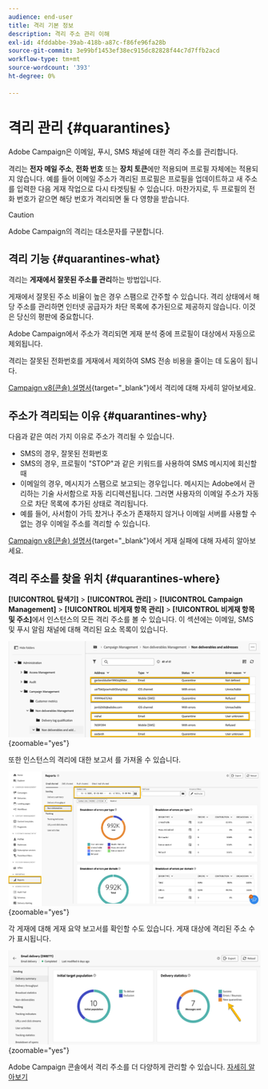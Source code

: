 ```yaml
---
audience: end-user
title: 격리 기본 정보
description: 격리 주소 관리 이해
exl-id: 4fddabbe-39ab-418b-a87c-f86fe96fa28b
source-git-commit: 3e99bf1453ef38ec915dc82828f44c7d7ffb2acd
workflow-type: tm+mt
source-wordcount: '393'
ht-degree: 0%

---
```


# 격리 관리 {#quarantines}

Adobe Campaign은 이메일, 푸시, SMS 채널에 대한 격리 주소를 관리합니다.

격리는 **전자 메일 주소**, **전화 번호** 또는 **장치 토큰**&#x200B;에만 적용되며 프로필 자체에는 적용되지 않습니다. 예를 들어 이메일 주소가 격리된 프로필은 프로필을 업데이트하고 새 주소를 입력한 다음 게재 작업으로 다시 타겟팅될 수 있습니다. 마찬가지로, 두 프로필의 전화 번호가 같으면 해당 번호가 격리되면 둘 다 영향을 받습니다.

>[!CAUTION]
>
>Adobe Campaign의 격리는 대소문자를 구분합니다.

## 격리 기능 {#quarantines-what}

격리는 **게재에서 잘못된 주소를 관리**&#x200B;하는 방법입니다.

게재에서 잘못된 주소 비율이 높은 경우 스팸으로 간주할 수 있습니다. 격리 상태에서 해당 주소를 관리하면 인터넷 공급자가 차단 목록에 추가된으로 제공하지 않습니다. 이것은 당신의 평판에 중요합니다.

Adobe Campaign에서 주소가 격리되면 게재 분석 중에 프로필이 대상에서 자동으로 제외됩니다.

격리는 잘못된 전화번호를 게재에서 제외하여 SMS 전송 비용을 줄이는 데 도움이 됩니다.

[Campaign v8(콘솔) 설명서](https://experienceleague.adobe.com/en/docs/campaign/campaign-v8/send/failures/quarantines){target="_blank"}에서 격리에 대해 자세히 알아보세요.


## 주소가 격리되는 이유 {#quarantines-why}

다음과 같은 여러 가지 이유로 주소가 격리될 수 있습니다.

* SMS의 경우, 잘못된 전화번호
* SMS의 경우, 프로필이 &quot;STOP&quot;과 같은 키워드를 사용하여 SMS 메시지에 회신할 때
* 이메일의 경우, 메시지가 스팸으로 보고되는 경우입니다. 메시지는 Adobe에서 관리하는 기술 사서함으로 자동 리디렉션됩니다. 그러면 사용자의 이메일 주소가 자동으로 차단 목록에 추가된 상태로 격리됩니다.
* 예를 들어, 사서함이 가득 찼거나 주소가 존재하지 않거나 이메일 서버를 사용할 수 없는 경우 이메일 주소를 격리할 수 있습니다.

[Campaign v8(콘솔) 설명서](https://experienceleague.adobe.com/en/docs/campaign/campaign-v8/send/failures/delivery-failures){target="_blank"}에서 게재 실패에 대해 자세히 알아보세요.

## 격리 주소를 찾을 위치 {#quarantines-where}

**[!UICONTROL 탐색기]** > **[!UICONTROL 관리]** > **[!UICONTROL Campaign Management]** > **[!UICONTROL 비게재 항목 관리]** > **[!UICONTROL 비게재 항목 및 주소]**&#x200B;에서 인스턴스의 모든 격리 주소를 볼 수 있습니다. 이 섹션에는 이메일, SMS 및 푸시 알림 채널에 대해 격리된 요소 목록이 있습니다.

![](assets/quarantine_location.png){zoomable="yes"}

또한 인스턴스의 격리에 대한 보고서 를 가져올 수 있습니다.

![](assets/quarantine_reports.png){zoomable="yes"}

각 게재에 대해 게재 요약 보고서를 확인할 수도 있습니다. 게재 대상에 격리된 주소 수 가 표시됩니다.

![](assets/quarantine_delivery.png){zoomable="yes"}

Adobe Campaign 콘솔에서 격리 주소를 더 다양하게 관리할 수 있습니다. [자세히 알아보기](https://experienceleague.adobe.com/en/docs/campaign/campaign-v8/send/failures/quarantines#access-quarantined-addresses)
